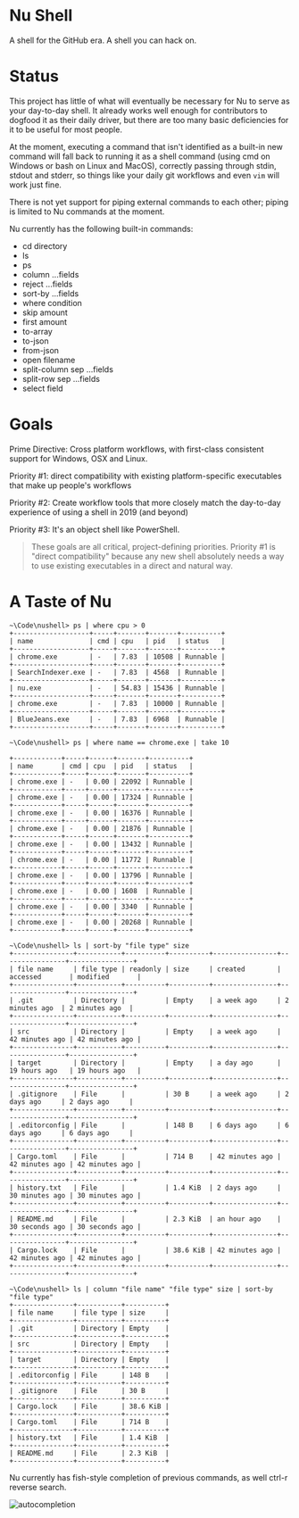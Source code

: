 # Nu Shell

A shell for the GitHub era. A shell you can hack on.

# Status

This project has little of what will eventually be necessary for Nu to serve as your day-to-day shell. It already works well enough for contributors to dogfood it as their daily driver, but there are too many basic deficiencies for it to be useful for most people.

At the moment, executing a command that isn't identified as a built-in new command will fall back to running it as a shell command (using cmd on Windows or bash on Linux and MacOS), correctly passing through stdin, stdout and stderr, so things like your daily git workflows and even `vim` will work just fine.

There is not yet support for piping external commands to each other; piping is limited to Nu commands at the moment.

Nu currently has the following built-in commands:

-   cd directory
-   ls
-   ps
-   column ...fields 
-   reject ...fields
-   sort-by ...fields
-   where condition
-   skip amount
-   first amount
-   to-array
-   to-json
-   from-json
-   open filename
-   split-column sep ...fields
-   split-row sep ...fields
-   select field 

# Goals

Prime Directive: Cross platform workflows, with first-class consistent support for Windows, OSX and Linux.

Priority #1: direct compatibility with existing platform-specific executables that make up people's workflows

Priority #2: Create workflow tools that more closely match the day-to-day experience of using a shell in 2019 (and beyond)

Priority #3: It's an object shell like PowerShell.

> These goals are all critical, project-defining priorities. Priority #1 is "direct compatibility" because any new shell absolutely needs a way to use existing executables in a direct and natural way.

# A Taste of Nu

```text
~\Code\nushell> ps | where cpu > 0
+-------------------+-----+-------+-------+----------+
| name              | cmd | cpu   | pid   | status   |
+-------------------+-----+-------+-------+----------+
| chrome.exe        | -   | 7.83  | 10508 | Runnable |
+-------------------+-----+-------+-------+----------+
| SearchIndexer.exe | -   | 7.83  | 4568  | Runnable |
+-------------------+-----+-------+-------+----------+
| nu.exe            | -   | 54.83 | 15436 | Runnable |
+-------------------+-----+-------+-------+----------+
| chrome.exe        | -   | 7.83  | 10000 | Runnable |
+-------------------+-----+-------+-------+----------+
| BlueJeans.exe     | -   | 7.83  | 6968  | Runnable |
+-------------------+-----+-------+-------+----------+

~\Code\nushell> ps | where name == chrome.exe | take 10

+------------+-----+------+-------+----------+
| name       | cmd | cpu  | pid   | status   |
+------------+-----+------+-------+----------+
| chrome.exe | -   | 0.00 | 22092 | Runnable |
+------------+-----+------+-------+----------+
| chrome.exe | -   | 0.00 | 17324 | Runnable |
+------------+-----+------+-------+----------+
| chrome.exe | -   | 0.00 | 16376 | Runnable |
+------------+-----+------+-------+----------+
| chrome.exe | -   | 0.00 | 21876 | Runnable |
+------------+-----+------+-------+----------+
| chrome.exe | -   | 0.00 | 13432 | Runnable |
+------------+-----+------+-------+----------+
| chrome.exe | -   | 0.00 | 11772 | Runnable |
+------------+-----+------+-------+----------+
| chrome.exe | -   | 0.00 | 13796 | Runnable |
+------------+-----+------+-------+----------+
| chrome.exe | -   | 0.00 | 1608  | Runnable |
+------------+-----+------+-------+----------+
| chrome.exe | -   | 0.00 | 3340  | Runnable |
+------------+-----+------+-------+----------+
| chrome.exe | -   | 0.00 | 20268 | Runnable |
+------------+-----+------+-------+----------+

~\Code\nushell> ls | sort-by "file type" size
+---------------+-----------+----------+----------+----------------+----------------+----------------+
| file name     | file type | readonly | size     | created        | accessed       | modified       |
+---------------+-----------+----------+----------+----------------+----------------+----------------+
| .git          | Directory |          | Empty    | a week ago     | 2 minutes ago  | 2 minutes ago  |
+---------------+-----------+----------+----------+----------------+----------------+----------------+
| src           | Directory |          | Empty    | a week ago     | 42 minutes ago | 42 minutes ago |
+---------------+-----------+----------+----------+----------------+----------------+----------------+
| target        | Directory |          | Empty    | a day ago      | 19 hours ago   | 19 hours ago   |
+---------------+-----------+----------+----------+----------------+----------------+----------------+
| .gitignore    | File      |          | 30 B     | a week ago     | 2 days ago     | 2 days ago     |
+---------------+-----------+----------+----------+----------------+----------------+----------------+
| .editorconfig | File      |          | 148 B    | 6 days ago     | 6 days ago     | 6 days ago     |
+---------------+-----------+----------+----------+----------------+----------------+----------------+
| Cargo.toml    | File      |          | 714 B    | 42 minutes ago | 42 minutes ago | 42 minutes ago |
+---------------+-----------+----------+----------+----------------+----------------+----------------+
| history.txt   | File      |          | 1.4 KiB  | 2 days ago     | 30 minutes ago | 30 minutes ago |
+---------------+-----------+----------+----------+----------------+----------------+----------------+
| README.md     | File      |          | 2.3 KiB  | an hour ago    | 30 seconds ago | 30 seconds ago |
+---------------+-----------+----------+----------+----------------+----------------+----------------+
| Cargo.lock    | File      |          | 38.6 KiB | 42 minutes ago | 42 minutes ago | 42 minutes ago |
+---------------+-----------+----------+----------+----------------+----------------+----------------+

~\Code\nushell> ls | column "file name" "file type" size | sort-by "file type"
+---------------+-----------+----------+
| file name     | file type | size     |
+---------------+-----------+----------+
| .git          | Directory | Empty    |
+---------------+-----------+----------+
| src           | Directory | Empty    |
+---------------+-----------+----------+
| target        | Directory | Empty    |
+---------------+-----------+----------+
| .editorconfig | File      | 148 B    |
+---------------+-----------+----------+
| .gitignore    | File      | 30 B     |
+---------------+-----------+----------+
| Cargo.lock    | File      | 38.6 KiB |
+---------------+-----------+----------+
| Cargo.toml    | File      | 714 B    |
+---------------+-----------+----------+
| history.txt   | File      | 1.4 KiB  |
+---------------+-----------+----------+
| README.md     | File      | 2.3 KiB  |
+---------------+-----------+----------+
```

Nu currently has fish-style completion of previous commands, as well ctrl-r reverse search.

![autocompletion][fish-style]

[fish-style]: ./images/nushell-autocomplete.gif "Fish-style autocomplete"
